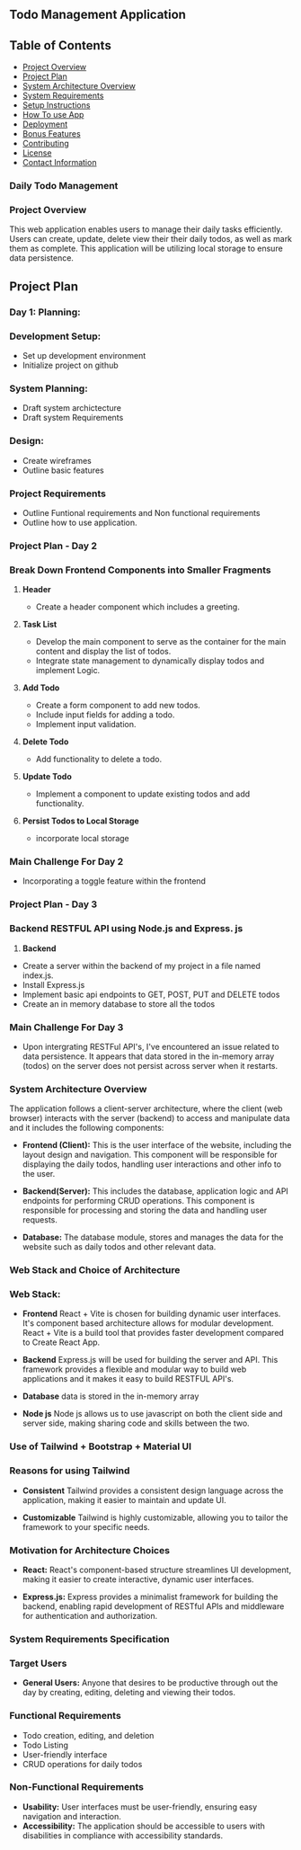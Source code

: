 ## Todo Management Application

## Table of Contents
- [Project Overview](#project-overview)
- [Project Plan](#project-plan)
- [System Architecture Overview](#project-overview)
- [System Requirements](#solution-design)
- [Setup Instructions](#setup-instructions)
- [How To use App](#usage-instructions)
- [Deployment](#deployment)
- [Bonus Features](#bonus-features)
- [Contributing](#contributing)
- [License](#license)
- [Contact Information](#contact-information)

### Daily Todo Management

### Project Overview
This web application enables users to manage their daily tasks efficiently. Users can create, update, delete view their their daily todos, as well as mark them as complete. This application will be utilizing local storage to ensure data persistence.

## Project Plan
### Day 1: Planning:
### Development Setup:
- Set up development environment
- Initialize project on github

### System Planning:
- Draft system archictecture
- Draft system Requirements

### Design:
- Create wireframes
- Outline basic features

### Project Requirements
- Outline Funtional requirements and Non functional requirements
- Outline how to use application.

### Project Plan - Day 2

### Break Down Frontend Components into Smaller Fragments
   
1. **Header**
   - Create a header component which includes a greeting.

2. **Task List**
   - Develop the main component to serve as the container for the main content and display the list of todos.
   - Integrate state management to dynamically display todos and implement Logic.

3. **Add Todo**
   - Create a form component to add new todos.
   - Include input fields for adding a todo.
   - Implement input validation.

4. **Delete Todo**
   - Add functionality to delete a todo.

5. **Update Todo**
   - Implement a component to update existing todos and add functionality.

6. **Persist Todos to Local Storage**
    - incorporate local storage

### Main Challenge For Day 2
- Incorporating a toggle feature within the frontend 


### Project Plan - Day 3

### Backend RESTFUL API using Node.js and Express. js

1. **Backend**
- Create a server within the backend of my project in a file named index.js.
- Install Express.js
- Implement basic api endpoints to GET, POST, PUT and DELETE todos
- Create an in memory database to store all the todos

### Main Challenge For Day 3
- Upon intergrating RESTFul API's, I've encountered an issue related to data persistence. It appears that data stored in the in-memory array (todos) on the server does not persist across server when it restarts.


### System Architecture Overview
The application follows a client-server architecture, where the client (web browser) interacts with the server (backend) to access and manipulate data and it includes the following components:

- **Frontend (Client):** This is the user interface of the website, including the layout design and navigation.
     This component will be responsible for displaying the daily todos, handling user interactions and other info to the user.

- **Backend(Server):** This includes the database, application logic and API endpoints for performing CRUD operations. This component is responsible for processing and storing the data and handling user requests.

- **Database:** The database module, stores and manages the data for the website such as daily todos and other relevant data.

### Web Stack and Choice of Architecture
### Web Stack:
- **Frontend** React + Vite is chosen for building dynamic user interfaces. It's component based architecture allows for modular development. React + Vite is a build tool that provides faster development compared to Create React App.

- **Backend** Express.js will be used for building the server and API. This framework provides a flexible and modular way to build web applications and it makes it easy to build RESTFUL API's.

- **Database** data is stored in the in-memory array

- **Node js** Node js allows us to use javascript on both the client side and server side, making sharing code and skills between the two.

### Use of Tailwind + Bootstrap + Material UI
### Reasons for using Tailwind
- **Consistent** Tailwind provides a consistent design language across the application, making it easier to maintain and update UI.

- **Customizable** Tailwind is highly customizable, allowing you to tailor the framework to your specific needs.

### Motivation for Architecture Choices

- **React:** React's component-based structure streamlines UI development, making it easier to create interactive, dynamic user interfaces.

- **Express.js:** Express provides a minimalist framework for building the backend, enabling rapid development of RESTful APIs and middleware for authentication and authorization.

### System Requirements Specification

### Target Users
- **General Users:** Anyone that desires to be productive through out the day by creating, editing, deleting and viewing their todos. 

### Functional Requirements
- Todo creation, editing, and deletion
- Todo Listing 
- User-friendly interface
- CRUD operations for daily todos

### Non-Functional Requirements
- **Usability:** User interfaces must be user-friendly, ensuring easy navigation and interaction.
- **Accessibility:** The application should be accessible to users with disabilities in compliance with accessibility standards.

